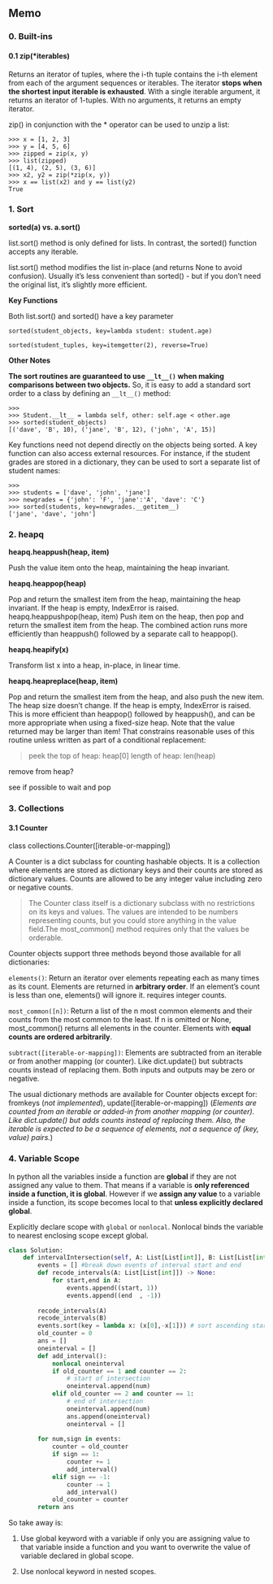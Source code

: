 ## Memo

### 0. Built-ins

#### 0.1 zip(*iterables)

Returns an iterator of tuples, where the i-th tuple contains the i-th element from each of the argument sequences or iterables. The iterator __stops when the shortest input iterable is exhausted__. With a single iterable argument, it returns an iterator of 1-tuples. With no arguments, it returns an empty iterator. 

zip() in conjunction with the * operator can be used to unzip a list:
```
>>> x = [1, 2, 3]
>>> y = [4, 5, 6]
>>> zipped = zip(x, y)
>>> list(zipped)
[(1, 4), (2, 5), (3, 6)]
>>> x2, y2 = zip(*zip(x, y))
>>> x == list(x2) and y == list(y2)
True
```
### 1. Sort

__sorted(a) vs. a.sort()__

list.sort() method is only defined for lists. In contrast, the sorted() function accepts any iterable.

list.sort() method modifies the list in-place (and returns None to avoid confusion). Usually it’s less convenient than sorted() - but if you don’t need the original list, it’s slightly more efficient.

__Key Functions__

Both list.sort() and sorted() have a key parameter 
```
sorted(student_objects, key=lambda student: student.age)

sorted(student_tuples, key=itemgetter(2), reverse=True)
```
__Other Notes__

__The sort routines are guaranteed to use `__lt__()` when making comparisons between two objects.__ So, it is easy to add a standard sort order to a class by defining an `__lt__()` method:
```
>>>
>>> Student.__lt__ = lambda self, other: self.age < other.age
>>> sorted(student_objects)
[('dave', 'B', 10), ('jane', 'B', 12), ('john', 'A', 15)]
```

Key functions need not depend directly on the objects being sorted. A key function can also access external resources. For instance, if the student grades are stored in a dictionary, they can be used to sort a separate list of student names:
```
>>>
>>> students = ['dave', 'john', 'jane']
>>> newgrades = {'john': 'F', 'jane':'A', 'dave': 'C'}
>>> sorted(students, key=newgrades.__getitem__)
['jane', 'dave', 'john']
```


### 2. heapq
__heapq.heappush(heap, item)__

Push the value item onto the heap, maintaining the heap invariant.

__heapq.heappop(heap)__

Pop and return the smallest item from the heap, maintaining the heap invariant. If the heap is empty, IndexError is raised.
heapq.heappushpop(heap, item)
Push item on the heap, then pop and return the smallest item from the heap. The combined action runs more efficiently than heappush() followed by a separate call to heappop().

__heapq.heapify(x)__

Transform list x into a heap, in-place, in linear time.

__heapq.heapreplace(heap, item)__

Pop and return the smallest item from the heap, and also push the new item. The heap size doesn’t change. If the heap is empty, IndexError is raised. This is more efficient than heappop() followed by heappush(), and can be more appropriate when using a fixed-size heap. Note that the value returned may be larger than item! That constrains reasonable uses of this routine unless written as part of a conditional replacement:

>peek the top of heap: heap[0]
>length of heap: len(heap)

remove from heap?

see if possible to wait and pop

### 3. Collections

#### 3.1 Counter

class collections.Counter([iterable-or-mapping])

A Counter is a dict subclass for counting hashable objects. It is a collection where elements are stored as dictionary keys and their counts are stored as dictionary values. Counts are allowed to be any integer value including zero or negative counts.
>The Counter class itself is a dictionary subclass with no restrictions on its keys and values. The values are intended to be numbers representing counts, but you could store anything in the value field.The most_common() method requires only that the values be orderable.

Counter objects support three methods beyond those available for all dictionaries:

`elements()`: Return an iterator over elements repeating each as many times as its count. Elements are returned in __arbitrary order__. If an element’s count is less than one, elements() will ignore it. requires integer counts.

`most_common([n])`: Return a list of the n most common elements and their counts from the most common to the least. If n is omitted or None, most_common() returns all elements in the counter. Elements with __equal counts are ordered arbitrarily__.

`subtract([iterable-or-mapping])`: Elements are subtracted from an iterable or from another mapping (or counter). Like dict.update() but subtracts counts instead of replacing them. Both inputs and outputs may be zero or negative.

The usual dictionary methods are available for Counter objects except for: fromkeys (_not implemented_), update([iterable-or-mapping])
(_Elements are counted from an iterable or added-in from another mapping (or counter). Like dict.update() but adds counts instead of replacing them. Also, the iterable is expected to be a sequence of elements, not a sequence of (key, value) pairs._)

### 4. Variable Scope

In python all the variables inside a function are __global__ if they are not assigned any value to them. That means if a variable is __only referenced inside a function, it is global__. However if we __assign any value__ to a variable inside a function, its scope becomes local to that __unless explicitly declared global__.

Explicitly declare scope with `global` or `nonlocal`. Nonlocal binds the variable to nearest enclosing scope except global.

``` python
class Solution:
    def intervalIntersection(self, A: List[List[int]], B: List[List[int]]) -> List[List[int]]:
        events = [] #break down events of interval start and end
        def recode_intervals(A: List[List[int]]) -> None:
            for start,end in A:
                events.append((start, 1))
                events.append((end  , -1))
        
        recode_intervals(A)
        recode_intervals(B)
        events.sort(key = lambda x: (x[0],-x[1])) # sort ascending start time, adding first
        old_counter = 0
        ans = []
        oneinterval = []
        def add_interval():
            nonlocal oneinterval
            if old_counter == 1 and counter == 2:
                # start of intersection
                oneinterval.append(num)
            elif old_counter == 2 and counter == 1:
                # end of intersection
                oneinterval.append(num)
                ans.append(oneinterval)
                oneinterval = []
            
        for num,sign in events:
            counter = old_counter
            if sign == 1:
                counter += 1
                add_interval()
            elif sign == -1:
                counter -= 1
                add_interval()
            old_counter = counter
        return ans
```

So take away is:

1. Use global keyword with a variable if only you are assigning value to that variable inside a function and you want to overwrite the value of variable declared in global scope.

2. Use nonlocal keyword in nested scopes.
